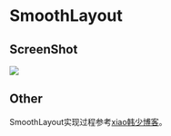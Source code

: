 # SmoothLayout

## ScreenShot

![][drag01]


## Other

SmoothLayout实现过程参考[xiao韩少博客][1]。




[1]: http://www.xiaohanshao.cn/2017/03/31/viewdraghelper/ "xiao韩少博客" 

[drag01]: https://raw.githubusercontent.com/androidhan/SmoothLayout/master/images/drag01.gif
